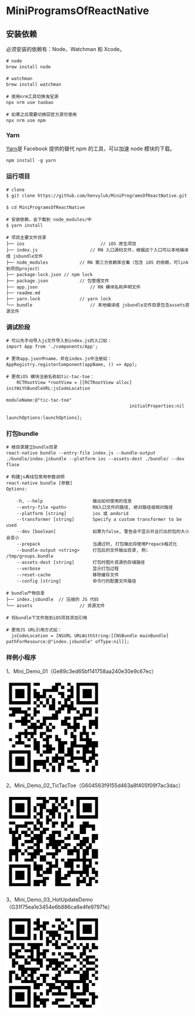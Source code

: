 # MiniProgramsOfReactNative

## 安装依赖

必须安装的依赖有：Node、Watchman 和 Xcode。


```
# node
brew install node 

# watchman
brew install watchman

# 使用nrm工具切换淘宝源
npx nrm use taobao

# 如果之后需要切换回官方源可使用
npx nrm use npm
```

### Yarn

[Yarn](http://yarnpkg.com/)是 Facebook 提供的替代 npm 的工具，可以加速 node 模块的下载。

```
npm install -g yarn
```

### 运行项目

```
# clone
$ git clone https://github.com/henvyluk/MiniProgramsOfReactNative.git

$ cd MiniProgramsOfReactNative

# 安装依赖，会下载到 node_modules/中
$ yarn install

# 项目主要文件目录
├── ios 							// iOS 原生项目
├── index.js 					// RN 入口源码文件，根据这个入口可以本地编译成 jsbundle文件
├── node_modules 			// RN 第三方依赖库合集（包含 iOS 的依赖，可link到项目project）
├── package-lock.json // npm lock
├── package.json 			// 包管理文件
├── app.json 					// RN 模块名称声明文件
├── readme.md
├── yarn.lock 				// yarn lock
└── bundle 						// 本地编译成 jsbundle文件目录包含assets资源文件
```

### 调试阶段

```
# 可以先手动导入js文件导入到index.js的入口如：
import App from './components/App';

# 更改app.json中name，并在index.js中注册如：
AppRegistry.registerComponent(appName, () => App);

# 更改iOS 模块注册名称如tic-tac-toe：
	RCTRootView *rootView = [[RCTRootView alloc] initWithBundleURL:jsCodeLocation
                                                  	 	moduleName:@"tic-tac-toe"
                                               initialProperties:nil
                                                   launchOptions:launchOptions];
```

### 打包bundle

```
# 根目录建立bundle目录
react-native bundle --entry-file index.js --bundle-output ./bundle/index.jsbundle --platform ios --assets-dest ./bundle/ --dev flase

# 构建js离线包常用参数说明
react-native bundle [参数]
Options:

    -h, --help                   输出如何使用的信息
    --entry-file <path>          RN入口文件的路径, 绝对路径或相对路径
    --platform [string]          ios 或 andorid
    --transformer [string]       Specify a custom transformer to be used
    --dev [boolean]              如果为false, 警告会不显示并且打出的包的大小会变小
    --prepack                    当通过时, 打包输出将使用Prepack格式化
    --bundle-output <string>     打包后的文件输出目录, 例: /tmp/groups.bundle
    --assets-dest [string]       打包时图片资源的存储路径
    --verbose                    显示打包过程
    --reset-cache                移除缓存文件
    --config [string]            命令行的配置文件路径

# bundle产物目录
├── index.jsbundle 	// 压缩的 JS 代码
└── assets 					// 资源文件

# 将bundle下文件拖到iOS项目添加引用

# 更改JS URL引用方式如：
  jsCodeLocation = [NSURL URLWithString:[[NSBundle mainBundle] pathForResource:@"index.jsbundle" ofType:nil]];

```

### 样例小程序

1、Mini_Demo_01（Ge89c3ed65bf141758aa240e30e9c67ec）

![](./doc/Ge89c3ed65bf141758aa240e30e9c67ec.png)

2、Mini_Demo_02_TicTacToe（G604563f9155d463a8f405f09f7ac3dac）

![](./doc/G604563f9155d463a8f405f09f7ac3dac.png)

3、Mini_Demo_03_HotUpdateDemo（G31f75ea1e3454e6b886ca6e4fe97971e）

![](./doc/G31f75ea1e3454e6b886ca6e4fe97971e.png)